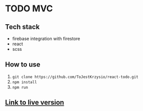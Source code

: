 # TODO MVC

## Tech stack
* firebase integration with firestore
* react 
* scss

## How to use
1. ```git clone https://github.com/ToJestKrzysio/react-todo.git```
2. ```npm install```
3. ```npm run```

## [Link to live version]([https://todo-14d41.web.app/])
